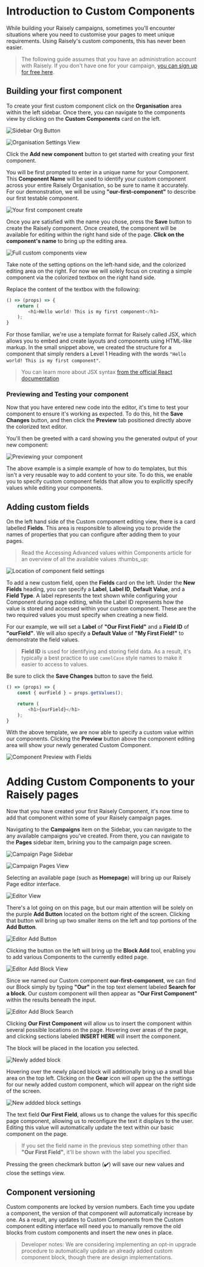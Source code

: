 # Introduction to Custom Components

While building your Raisely campaigns, sometimes you'll encounter situations where you need to customise your pages to meet unique requirements. Using Raisely's custom components, this has never been easier.

> The following guide assumes that you have an administration account with Raisely. If you don't have one for your campaign, [you can sign up for free here](https://beta.raisely.com/start).

## Building your first component

To create your first custom component click on the **Organisation** area within the left sidebar. Once there, you can navigate to the components view by clicking on the **Custom Components** card on the left.

![Sidebar Org Button](./assets/intro-org-setting.png)

![Organisation Settings View](./assets/intro-settings-view.png)

Click the **Add new component** button to get started with creating your first component.

You will be first prompted to enter in a unique name for your Component. This **Component Name** will be used to identify your custom component across your entire Raisely Organisation, so be sure to name it accurately. For our demonstration, we will be using **"our-first-component"** to describe our first testable component.

![Your first component create](./assets/intro-create-new.png)

Once you are satisfied with the name you chose, press the **Save** button to create the Raisely component. Once created, the component will be available for editing within the right hand side of the page. **Click on the component's name** to bring up the editing area.

![Full custom components view](./assets/intro-full-view.png)

Take note of the setting options on the left-hand side, and the colorized editing area on the right. For now we will solely focus on creating a simple component via the colorized textbox on the right hand side.

Replace the content of the textbox with the following:

```js
() => (props) => {
    return (
        <h1>Hello world! This is my first component</h1>
    );
}
```

For those familiar, we're  use a template format for Raisely called JSX, which allows you to embed and create layouts and components using HTML-like markup. In the small snippet above, we created the structure for a component that simply renders a Level 1 Heading with the words `"Hello world! This is my first component"`.

> You can learn more about JSX syntax [from the official React documentation](https://reactjs.org/docs/getting-started.html#learn-react)

### Previewing and Testing your component

Now that you have entered new code into the editor, it's time to test your component to ensure it's working as expected. To do this, hit the **Save Changes** button, and then click the **Preview** tab positioned directly above the colorized text editor.

You'll then be greeted with a card showing you the generated output of your new component:

![Previewing your component](./assets/intro-preview.png)


The above example is a simple example of how to do templates, but this isn't a very reusable way to add content to your site. To do this, we enable you to specify custom component fields that allow you to explicitly specify values while editing your components.

## Adding custom fields

On the left hand side of the Custom component editing view, there is a card labelled **Fields**. This area is responsible to allowing you to provide the names of properties that you can configure after adding them to your pages.

> Read the Accessing Advanced values within Components article for an overview of all the available values :thumbs_up:

![Location of component field settings](./assets/intro-field-settings.png)

To add a new custom field, open the **Fields** card on the left. Under the **New Fields** heading, you can specify a **Label**, **Label ID**, **Default Value**, and a **Field Type**. A label represents the text shown while configuring your Component during page editing, while the Label ID represents how the value is stored and accessed within your custom component. These are the two required values you must specify when creating a new field.

For our example, we will set a **Label** of **"Our First Field"** and a **Field ID** of **"ourField"**. We will also specify a **Default Value** of **"My First Field!"** to demonstrate the field values.

> **Field ID** is used for identifying and storing field data. As a result, it's typically a best practice to use `camelCase` style names to make it easier to access to values.

Be sure to click the **Save Changes** button to save the field.

```js
() => (props) => {
    const { ourField } = props.getValues(); 

    return (
        <h1>{ourField}</h1>
    );
}
```

With the above template, we are now able to specify a custom value within our components. Clicking the **Preview** button above the component editing area will show your newly generated Custom Component.

![Component Preview with Fields](./assets/intro-component-wth-fields.png)

# Adding Custom Components to your Raisely pages

Now that you have created your first Raisely Component, it's now time to add that component within some of your Raisely campaign pages.

Navigating to the **Campaigns** item on the Sidebar, you can navigate to the any available campaigns you've created. From there, you can navigate to the **Pages** sidebar item, brining you to the campaign page screen.

![Campaign Page Sidebar](./assets/intro-sidebar-pages.png)

![Campaign Pages View](./assets/intro-page-listing.png)

Selecting an available page (such as **Homepage**) will bring up our Raisely Page editor interface.

![Editor View](./assets/intro-full-page-view.png)

There's a lot going on on this page, but our main attention will be solely on the purple **Add Button** located on the bottom right of the screen. Clicking that button will bring up two smaller items on the left and top portions of the **Add Button**.

![Editor Add Button](./assets/intro-block-add-button.png)

Clicking the button on the left will bring up the **Block Add** tool, enabling you to add various Components to the currently edited page.

![Editor Add Block View](./assets/intro-block-view.png)

Since we named our Custom component **our-first-component**, we can find our Block simply by typing **"Our"** in the top text element labeled **Search for a block**. Our custom component will then appear as **"Our First Component"** within the results beneath the input.

![Editor Add Block Search](./assets/intro-our-first-block-item.png)

Clicking **Our First Component** will allow us to insert the component within several possible locations on the page. Hovering over areas of the page, and clicking sections labeled **INSERT HERE** will insert the component.

The block will be placed in the location you selected.

![Newly added block](./assets/intro-new-block.png)

Hovering over the newly placed block will additionally bring up a small blue area on the top left. Clicking on the **Gear** icon will open up the the settings for our newly added custom component, which will appear on the right side of the screen.

![New addded block settings](./assets/intro-block-settings.png)

The text field **Our First Field**, allows us to change the values for this specific page component, allowing us to reconfigure the text it displays to the user. Editing this value will automatically update the text within our basic component on the page.

> If you set the field name in the previous step something other than **"Our First Field"**, it'll be shown with the label you specified. 

Pressing the green checkmark button (:heavy_check_mark:) will save our new values and close the settings view. 

## Component versioning

Custom components are locked by version numbers. Each time you update a component, the version of that component will automatically increase by one. As a result, any updates to Custom Components from the Custom component editing interface will need you to manually remove the old blocks from custom components and insert the new ones in place.

> Developer notes: We are considering implementing an opt-in upgrade procedure to automatically update an already added custom component block, though there are design implementations.

